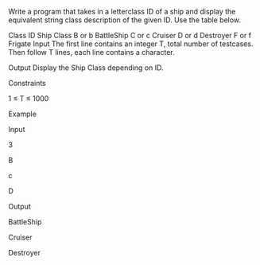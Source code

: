 Write a program that takes in a letterclass ID of a ship and display the equivalent string class description of the given ID. Use the table below.

Class ID	Ship Class
B or b	BattleShip
C or c	Cruiser
D or d	Destroyer
F or f	Frigate
Input
The first line contains an integer T, total number of testcases. Then follow T lines, each line contains a character.

Output
Display the Ship Class depending on ID.

Constraints

1 ≤ T ≤ 1000

Example

Input

3 

B

c

D

Output

BattleShip

Cruiser

Destroyer
